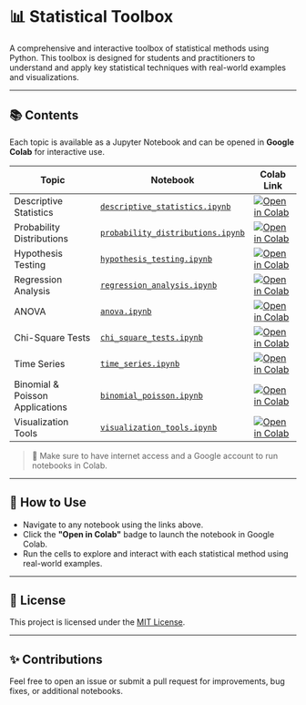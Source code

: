 # 📊 Statistical Toolbox

A comprehensive and interactive toolbox of statistical methods using Python. This toolbox is designed for students and practitioners to understand and apply key statistical techniques with real-world examples and visualizations.

---

## 📚 Contents

Each topic is available as a Jupyter Notebook and can be opened in **Google Colab** for interactive use.

| Topic | Notebook | Colab Link |
|-------|----------|------------|
| Descriptive Statistics | [`descriptive_statistics.ipynb`](notebooks/descriptive_statistics.ipynb) | [![Open in Colab](https://colab.research.google.com/assets/colab-badge.svg)](https://colab.research.google.com/github/rsb01/Statistical-Toolbox/blob/main/notebooks/descriptive_statistics.ipynb) |
| Probability Distributions | [`probability_distributions.ipynb`](notebooks/probability_distributions.ipynb) | [![Open in Colab](https://colab.research.google.com/assets/colab-badge.svg)](https://colab.research.google.com/github/rsb01/Statistical-Toolbox/blob/main/notebooks/probability_distributions.ipynb) |
| Hypothesis Testing | [`hypothesis_testing.ipynb`](notebooks/hypothesis_testing.ipynb) | [![Open in Colab](https://colab.research.google.com/assets/colab-badge.svg)](https://colab.research.google.com/github/rsb01/Statistical-Toolbox/blob/main/notebooks/hypothesis_testing.ipynb) |
| Regression Analysis | [`regression_analysis.ipynb`](notebooks/regression_analysis.ipynb) | [![Open in Colab](https://colab.research.google.com/assets/colab-badge.svg)](https://colab.research.google.com/github/rsb01/Statistical-Toolbox/blob/main/notebooks/regression_analysis.ipynb) |
| ANOVA | [`anova.ipynb`](notebooks/anova.ipynb) | [![Open in Colab](https://colab.research.google.com/assets/colab-badge.svg)](https://colab.research.google.com/github/rsb01/Statistical-Toolbox/blob/main/notebooks/anova.ipynb) |
| Chi-Square Tests | [`chi_square_tests.ipynb`](notebooks/chi_square_tests.ipynb) | [![Open in Colab](https://colab.research.google.com/assets/colab-badge.svg)](https://colab.research.google.com/github/rsb01/Statistical-Toolbox/blob/main/notebooks/chi_square_tests.ipynb) |
| Time Series | [`time_series.ipynb`](notebooks/time_series.ipynb) | [![Open in Colab](https://colab.research.google.com/assets/colab-badge.svg)](https://colab.research.google.com/github/rsb01/Statistical-Toolbox/blob/main/notebooks/time_series.ipynb) |
| Binomial & Poisson Applications | [`binomial_poisson.ipynb`](notebooks/binomial_poisson.ipynb) | [![Open in Colab](https://colab.research.google.com/assets/colab-badge.svg)](https://colab.research.google.com/github/rsb01/Statistical-Toolbox/blob/main/notebooks/binomial_poisson.ipynb) |
| Visualization Tools | [`visualization_tools.ipynb`](notebooks/visualization_tools.ipynb) | [![Open in Colab](https://colab.research.google.com/assets/colab-badge.svg)](https://colab.research.google.com/github/rsb01/Statistical-Toolbox/blob/main/notebooks/visualization_tools.ipynb) |

> 📌 Make sure to have internet access and a Google account to run notebooks in Colab.

---

## 🚀 How to Use

- Navigate to any notebook using the links above.
- Click the **"Open in Colab"** badge to launch the notebook in Google Colab.
- Run the cells to explore and interact with each statistical method using real-world examples.

---

## 📎 License

This project is licensed under the [MIT License](LICENSE).

---

## ✨ Contributions

Feel free to open an issue or submit a pull request for improvements, bug fixes, or additional notebooks.

